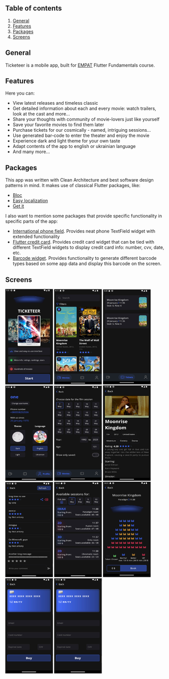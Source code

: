 

## Table of contents
1. [General](#general)
2.  [Features](#features)
3.  [Packages](#packages)
4.  [Screens](#screens)
## General
Ticketeer is a mobile app, built for [EMPAT](https://empat.tech/) Flutter Fundamentals course. 



## Features
Here you can:
- View latest releases and timeless classic
- Get detailed information about each and every movie: watch trailers, look at the cast and more...
- Share your thoughts with community of movie-lovers just like yourself
- Save your favorite movies to find them later
- Purchase tickets for our cosmically - named, intriguing sessions...
- Use generated bar-code to enter the theater and enjoy the movie
- Experience dark and light theme for your own taste
- Adapt contents of the app to english or ukrainian language
- And many more...

## Packages

This app was written with Clean Architecture and best software design patterns in mind. It makes use of classical Flutter packages, like:
- [Bloc](https://pub.dev/packages/flutter_bloc)
- [Easy localization](https://pub.dev/packages/easy_localization)
- [Get it](https://pub.dev/packages/get_it)

I also want to mention some packages that provide specific functionality in specific parts of the app:
- [International phone field](https://pub.dev/packages/intl_phone_field). Provides neat phone TextField widget with extended functionality
- [Flutter credit card](https://pub.dev/packages/flutter_credit_card). Provides credit card widget that can be tied with different TextField widgets to display credit card info: number, cvv, date, etc.
- [Barcode widget](https://pub.dev/packages/barcode_widget). Provides functionality to generate different barcode types based on some app data and display this barcode on the screen.

## Screens
<img src=.showcase/image_10.jpg height=300, width=150>
<img src=.showcase/image_1.jpg height=300, width=150>
<img src=.showcase/image_2.jpg height=300, width=150>
<img src=.showcase/image_3.jpg height=300, width=150>
<img src=.showcase/image_4.jpg height=300, width=150>
<img src=.showcase/image_5.jpg height=300, width=150>
<img src=.showcase/image_6.jpg height=300, width=150>
<img src=.showcase/image_7.jpg height=300, width=150>
<img src=.showcase/image_8.jpg height=300, width=150>
<img src=.showcase/image_9.jpg height=300, width=150>
<img src=.showcase/image_9.jpg height=300, width=150>





